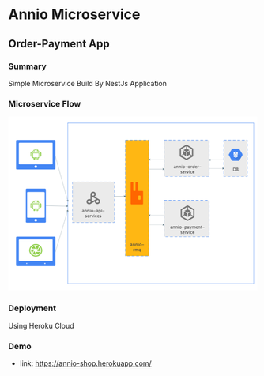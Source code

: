 # Annio Microservice

## Order-Payment App

### Summary

Simple Microservice Build By NestJs Application 

### Microservice Flow
![Annio Flow](https://github.com/annio-lab/annio-starter/raw/master/assets/annio-microservice-flow.png)

### Deployment
Using Heroku Cloud

### Demo

- link: https://annio-shop.herokuapp.com/
